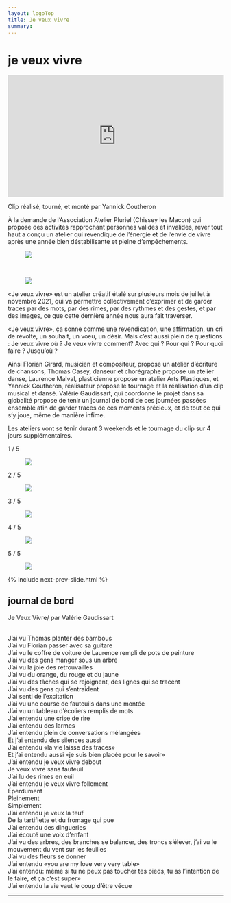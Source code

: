 ```yaml
---
layout: logoTop
title: Je veux vivre
summary: 
---
```

<h1>je veux vivre</h1>
<div style="position: relative; padding-top: 56.25%;"><iframe src="https://iframe.mediadelivery.net/embed/13613/bb65a658-b11a-4baf-9f65-131185d5b087?autoplay=false&preload=false" loading="lazy" style="border: none; position: absolute; top: 0; height: 100%; width: 100%;" allow="accelerometer; gyroscope; autoplay; encrypted-media; picture-in-picture;" allowfullscreen="true"></iframe></div>
<p class="cite">Clip réalisé, tourné, et monté par Yannick Coutheron</p>

<p class="intro-text">À la demande de l’Association Atelier Pluriel (Chissey les Macon) qui propose des activités rapprochant personnes valides et invalides, <span class="rever-typog">rever tout haut</span> a conçu un atelier qui revendique de l’énergie et de l’envie de vivre après une année bien déstabilisante et pleine d’empêchements.</p>
<div class="center-big-block">
<figure>
      <img src="https://res.cloudinary.com/dnxcesebo/image/upload/q_auto,f_auto/v1632146607/Je-veux-vivre-R_mawpnh.png">
      <figcaption class="figCapCenter"></figcaption>
    </figure>
    <br>
     <figure>
      <img src="https://res.cloudinary.com/dnxcesebo/image/upload/q_auto,f_auto/v1632146605/Je-veux-vivre-V_tfdakn.png">
      <figcaption class="figCapCenter"></figcaption>
    </figure>
</div>

<p class="intro-text">«Je veux vivre» est un atelier créatif étalé sur plusieurs mois de juillet à novembre 2021, qui va permettre collectivement d’exprimer et de garder traces par des mots, par des rimes, par des rythmes et des gestes, et  par des images, ce que cette dernière année nous aura fait traverser.</p>

<p class="intro-text">«Je veux vivre», ça sonne comme une revendication, une affirmation, un cri de révolte, un souhait, un voeu, un désir. Mais c’est aussi plein de questions :
Je veux vivre où ? Je veux vivre comment? Avec qui ? Pour qui ? Pour quoi faire ? Jusqu’où ?</p>

<p class="intro-text">Ainsi Florian Girard, musicien et compositeur, propose un atelier d’écriture de chansons, Thomas Casey, danseur et chorégraphe propose un atelier danse, Laurence Malval, plasticienne propose un atelier Arts Plastiques, et Yannick Coutheron, réalisateur propose le tournage et la réalisation d’un clip musical et dansé. 
Valérie Gaudissart, qui coordonne le projet dans sa globalité propose de tenir un journal de bord de ces journées passées ensemble afin de garder traces de ces moments précieux, et de tout ce qui s’y joue, même de manière infime.</p>

<p class="intro-text">Les ateliers vont se tenir durant 3 weekends et le tournage du clip sur 4 jours supplémentaires.</p>

<!-- Slideshow container -->
<div class="slideshow-container">

  <!-- Full-width images with number and caption text -->

  <div class="mySlides">
    <div class="numbertext">1 / 5</div>
    <figure>
      <img src="https://res.cloudinary.com/dnxcesebo/image/upload/f_auto,q_auto,w_800/v1630406353/laurence-a%CC%80-l_oeuvre_i4qnty.png">
      <figcaption class="figCapCenter"></figcaption>
    </figure>
  </div>

  <div class="mySlides">
    <div class="numbertext">2 / 5</div>
    <figure>
      <img src="https://res.cloudinary.com/dnxcesebo/image/upload/f_auto,q_auto,w_800/v1630406598/flo_thomas_wheel-chair-smile_zxmv4h.png">
      <figcaption class="figCapCenter"></figcaption>
    </figure>
  </div>

  <div class="mySlides">
    <div class="numbertext">3 / 5</div>
    <figure>
      <img src="https://res.cloudinary.com/dnxcesebo/image/upload/f_auto,q_auto,w_800/v1630406842/dans-atelier-dessin-vertical_oqbyzl.png">
      <figcaption class="figCapCenter"></figcaption>
    </figure>
  </div>

  <div class="mySlides">
    <div class="numbertext">4 / 5</div>
    <figure>
      <img src="https://res.cloudinary.com/dnxcesebo/image/upload/f_auto,q_auto,w_800/v1630407039/flo-a%CC%80-l_oeuvre_lorf3a.png">
      <figcaption class="figCapCenter"></figcaption>
    </figure>
  </div>

  <div class="mySlides">
    <div class="numbertext">5 / 5</div>
    <figure>
      <img src="https://res.cloudinary.com/dnxcesebo/image/upload/f_auto,q_auto,w_800/v1630407330/oeuvre-collectif-dehors_mgorsl.png">
      <figcaption class="figCapCenter"></figcaption>
    </figure>
  </div>
  
 {% include next-prev-slide.html %}

</div>
<script type="text/javascript" src="/js/slideshow.js"></script>



<h2>journal de bord</h2>
<!-- <h2 style="color: #aaa;">1er week end</h2> -->
<div class="institutions">
<p class="chansons_spoken">Je Veux Vivre/ par Valérie Gaudissart<br><br>

J’ai vu Thomas planter des bambous<br>
J’ai vu Florian passer avec sa guitare<br>
J’ai vu le coffre de voiture de Laurence rempli de pots de peinture<br>
J’ai vu des gens manger sous un arbre<br>
J’ai vu la joie des retrouvailles<br>
J’ai vu du orange, du rouge et du jaune<br>
J’ai vu des tâches qui se rejoignent, des lignes qui se tracent<br>
J’ai vu des gens qui s’entraident<br>
J’ai senti de l’excitation<br>
J’ai vu une course de fauteuils dans une montée<br>
J’ai vu un tableau d’écoliers remplis de mots<br>
J’ai entendu une crise de rire<br>
J’ai entendu des larmes<br>
J’ai entendu plein de conversations mélangées<br>
Et j’ai entendu des silences aussi<br>
J’ai entendu «la vie laisse des traces» <br>
Et j’ai entendu aussi «je suis bien placée pour le savoir»<br>
J’ai entendu je veux vivre debout<br>
Je veux vivre sans fauteuil<br>
J’ai lu des rimes en euil<br>
J’ai entendu je veux vivre follement<br>
Éperdument<br>
Pleinement<br>
Simplement<br>
J’ai entendu je veux la teuf<br>
De la tartiflette et du fromage qui pue<br>
J’ai entendu des dingueries<br>
J’ai écouté une voix d’enfant<br>
J’ai vu des arbres, des branches se balancer, des troncs s’élever, j’ai vu le mouvement du vent sur les feuilles<br>
J’ai vu des fleurs se donner<br>
J’ai entendu «you are my love very very table»<br>
J’ai entendu: même si tu ne peux pas toucher tes pieds, tu as l’intention de le faire, et ça c’est super»<br>
J’ai entendu la vie vaut le coup d’être vécue
</p>
<hr>
</div>